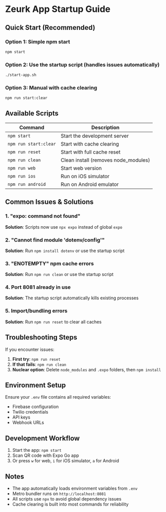 # Zeurk App Startup Guide

## Quick Start (Recommended)

### Option 1: Simple npm start
```bash
npm start
```

### Option 2: Use the startup script (handles issues automatically)
```bash
./start-app.sh
```

### Option 3: Manual with cache clearing
```bash
npm run start:clear
```

## Available Scripts

| Command | Description |
|---------|-------------|
| `npm start` | Start the development server |
| `npm run start:clear` | Start with cache clearing |
| `npm run reset` | Start with full cache reset |
| `npm run clean` | Clean install (removes node_modules) |
| `npm run web` | Start web version |
| `npm run ios` | Run on iOS simulator |
| `npm run android` | Run on Android emulator |

## Common Issues & Solutions

### 1. "expo: command not found"
**Solution**: Scripts now use `npx expo` instead of global `expo`

### 2. "Cannot find module 'dotenv/config'"
**Solution**: Run `npm install dotenv` or use the startup script

### 3. "ENOTEMPTY" npm cache errors
**Solution**: Run `npm run clean` or use the startup script

### 4. Port 8081 already in use
**Solution**: The startup script automatically kills existing processes

### 5. Import/bundling errors
**Solution**: Run `npm run reset` to clear all caches

## Troubleshooting Steps

If you encounter issues:

1. **First try**: `npm run reset`
2. **If that fails**: `npm run clean`
3. **Nuclear option**: Delete `node_modules` and `.expo` folders, then `npm install`

## Environment Setup

Ensure your `.env` file contains all required variables:
- Firebase configuration
- Twilio credentials
- API keys
- Webhook URLs

## Development Workflow

1. Start the app: `npm start`
2. Scan QR code with Expo Go app
3. Or press `w` for web, `i` for iOS simulator, `a` for Android

## Notes

- The app automatically loads environment variables from `.env`
- Metro bundler runs on `http://localhost:8081`
- All scripts use `npx` to avoid global dependency issues
- Cache clearing is built into most commands for reliability